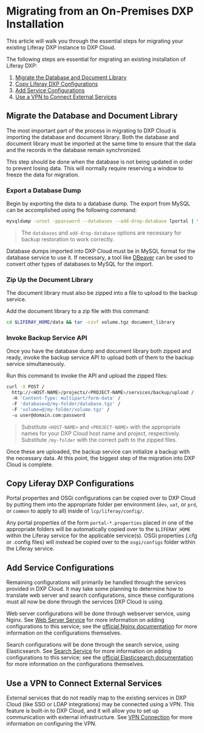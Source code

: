 # Migrating from an On-Premises DXP Installation

This article will walk you through the essential steps for migrating your existing Liferay DXP instance to DXP Cloud.

The following steps are essential for migrating an existing installation of Liferay DXP:

1. [Migrate the Database and Document Library](#migrate-the-database-and-document-library)
1. [Copy Liferay DXP Configurations](#copy-liferay-dxp-configurations)
1. [Add Service Configurations](#add-service-configurations)
1. [Use a VPN to Connect External Services](#use-a-vpn-to-connect-external-services)

## Migrate the Database and Document Library

The most important part of the process in migrating to DXP Cloud is importing the database and document library. Both the database and document library must be imported at the same time to ensure that the data and the records in the database remain synchronized.

This step should be done when the database is not being updated in order to prevent losing data. This will normally require reserving a window to freeze the data for migration.

### Export a Database Dump

Begin by exporting the data to a database dump. The export from MySQL can be accomplished using the following command:

```bash
mysqldump -uroot -ppassword --databases --add-drop-database lportal | tar -czvf database.tgz
```

> The `databases` and `add-drop-database` options are necessary for backup restoration to work correctly.

Database dumps imported into DXP Cloud must be in MySQL format for the database service to use it. If necessary, a tool like [DBeaver](http://dbeaver.io) can be used to convert other types of databases to MySQL for the import.

### Zip Up the Document Library

The document library must also be zipped into a file to upload to the backup service.

Add the document library to a zip file with this command:

```bash
cd $LIFERAY_HOME/data && tar -czvf volume.tgz document_library
```

### Invoke Backup Service API

Once you have the database dump and document library both zipped and ready, invoke the backup service API to upload both of them to the backup service simultaneously.

Run this command to invoke the API and upload the zipped files:

```bash
curl -X POST /
  http://<HOST-NAME>/projects/<PROJECT-NAME>/services/backup/upload /
  -H 'Content-Type: multipart/form-data' /
  -F 'database=@/my-folder/database.tgz' /
  -F 'volume=@/my-folder/volume.tgz' /
  -u user@domain.com:password
```

> Substitute `<HOST-NAME>` and `<PROJECT-NAME>` with the appropriate names for your DXP Cloud host name and project, respectively. Substitute `/my-folder` with the correct path to the zipped files.

Once these are uploaded, the backup service can initialize a backup with the necessary data. At this point, the biggest step of the migration into DXP Cloud is complete.

## Copy Liferay DXP Configurations

Portal properties and OSGi configurations can be copied over to DXP Cloud by putting them into the appropriate folder per environment (`dev`, `uat`, or `prd`, or `common` to apply to all) inside of `lcp/liferay/config/`.

Any portal properties of the form `portal-*.properties` placed in one of the appropriate folders will be automatically copied over to the `$LIFERAY_HOME` within the Liferay service for the applicable service(s). OSGi properties (.cfg or .config files) will instead be copied over to the `osgi/configs` folder within the Liferay service.

## Add Service Configurations

Remaining configurations will primarily be handled through the services provided in DXP Cloud. It may take some planning to determine how to translate web server and search configurations, since these configurations must all now be done through the services DXP Cloud is using.

Web server configurations will be done through webserver service, using Nginx. See [Web Server Service]() for more information on adding configurations to this service; see the [official Nginx documentation](https://docs.nginx.com/) for more information on the configurations themselves.

Search configurations will be done through the search service, using Elasticsearch. See [Search Service]() for more information on adding configurations to this service; see the [official Elasticsearch documentation](https://www.elastic.co/guide/index.html) for more information on the configurations themselves.

## Use a VPN to Connect External Services

External services that do not readily map to the existing services in DXP Cloud (like SSO or LDAP integrations) may be connected using a VPN. This feature is built-in to DXP Cloud, and it will allow you to set up communication with external infrastructure. See [VPN Connection]() for more information on configuring the VPN.